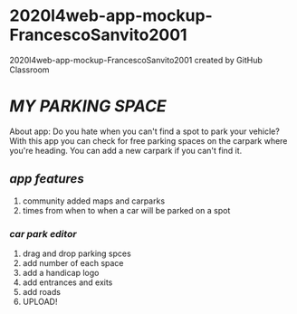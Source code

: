 # 2020l4web-app-mockup-FrancescoSanvito2001
2020l4web-app-mockup-FrancescoSanvito2001 created by GitHub Classroom

# *MY PARKING SPACE*
About app:
Do you hate when you can't find a spot to park your vehicle? 
With this app you can check for free parking spaces on the carpark where you're heading.
You can add a new carpark if you can't find it.

## *app features*
1) community added maps and carparks
2) times from when to when a car will be parked on a spot

### *car park editor*
1) drag and drop parking spces
2) add number of each space
3) add a handicap logo
4) add entrances and exits
5) add roads
6) UPLOAD!

